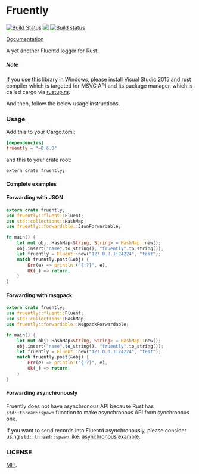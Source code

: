 Fruently
===

[![Build Status](https://travis-ci.org/cosmo0920/fruently.svg?branch=master)](https://travis-ci.org/cosmo0920/fruently)
[![](http://meritbadge.herokuapp.com/fruently)](https://crates.io/crates/fruently)
[![Build status](https://ci.appveyor.com/api/projects/status/4qybnaegbiqs0738/branch/master?svg=true)](https://ci.appveyor.com/project/cosmo0920/fruently/branch/master)

[Documentation](http://cosmo0920.github.io/fruently/fruently/index.html)

A yet another Fluentd logger for Rust.

##### Note

If you use this library in Windows, please install Visual Studio 2015 and rust compiler which is targeted for MSVC API and its package manager, which is called cargo via [rustup.rs](https://www.rustup.rs/).

And then, follow the below usage instructions.

### Usage

Add this to your Cargo.toml:

```toml
[dependencies]
fruently = "~0.6.0"
```

and this to your crate root:

```rust,ignore
extern crate fruently;
```

#### Complete examples

#### Forwarding with JSON

```rust
extern crate fruently;
use fruently::fluent::Fluent;
use std::collections::HashMap;
use fruently::forwardable::JsonForwardable;

fn main() {
    let mut obj: HashMap<String, String> = HashMap::new();
    obj.insert("name".to_string(), "fruently".to_string());
    let fruently = Fluent::new("127.0.0.1:24224", "test");
    match fruently.post(&obj) {
        Err(e) => println!("{:?}", e),
        Ok(_) => return,
    }
}
```

#### Forwarding with msgpack

```rust
extern crate fruently;
use fruently::fluent::Fluent;
use std::collections::HashMap;
use fruently::forwardable::MsgpackForwardable;

fn main() {
    let mut obj: HashMap<String, String> = HashMap::new();
    obj.insert("name".to_string(), "fruently".to_string());
    let fruently = Fluent::new("127.0.0.1:24224", "test");
    match fruently.post(&obj) {
        Err(e) => println!("{:?}", e),
        Ok(_) => return,
    }
}
```

#### Forwarding asynchronously

Fruently does not have asynchronous API because Rust has `std::thread::spawn` function to make asynchronous API from synchronous one.

If you want to send records into Fluentd asynchronously, please consider using `std::thread::spawn` like: [asynchronous example](examples/thread.rs).

### LICENSE

[MIT](LICENSE).
